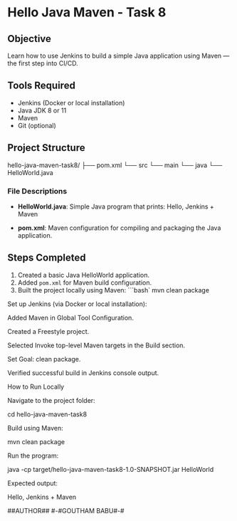 # Hello Java Maven - Task 8

## Objective
Learn how to use Jenkins to build a simple Java application using Maven — the first step into CI/CD.

## Tools Required
- Jenkins (Docker or local installation)
- Java JDK 8 or 11
- Maven
- Git (optional)

## Project Structure

hello-java-maven-task8/
├── pom.xml
└── src
└── main
└── java
└── HelloWorld.java


### File Descriptions
- **HelloWorld.java**: Simple Java program that prints:
Hello, Jenkins + Maven

- **pom.xml**: Maven configuration for compiling and packaging the Java application.

## Steps Completed
1. Created a basic Java HelloWorld application.
2. Added `pom.xml` for Maven build configuration.
3. Built the project locally using Maven:
```bash`
mvn clean package

Set up Jenkins (via Docker or local installation):

Added Maven in Global Tool Configuration.

Created a Freestyle project.

Selected Invoke top-level Maven targets in the Build section.

Set Goal: clean package.

Verified successful build in Jenkins console output.

How to Run Locally

Navigate to the project folder:

cd hello-java-maven-task8


Build using Maven:

mvn clean package


Run the program:

java -cp target/hello-java-maven-task8-1.0-SNAPSHOT.jar HelloWorld


Expected output:

Hello, Jenkins + Maven

##AUTHOR##
#-#GOUTHAM BABU#-#
